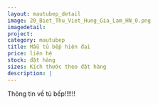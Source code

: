 ```yaml
---
layout: mautubep_detail
image: 20_Biet_Thu_Viet_Hung_Gia_Lam_HN_0.png
imagedetail:
project:
category: mautubep
title: Mẫu tủ bếp hiện đại
price: liên hệ
stock: đặt hàng
sizes: Kích thước theo đặt hàng
description: |
---
```

Thông tin về tủ bếp!!!!!!